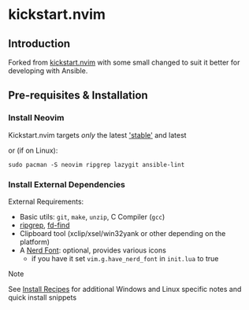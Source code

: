 # kickstart.nvim

## Introduction

Forked from [kickstart.nvim](https://github.com/nvim-lua/kickstart.nvim) with some small changed to suit it better for developing with Ansible.

## Pre-requisites & Installation

### Install Neovim

Kickstart.nvim targets *only* the latest
['stable'](https://github.com/neovim/neovim/releases/tag/stable) and latest

or (if on Linux):
```
sudo pacman -S neovim ripgrep lazygit ansible-lint
```

### Install External Dependencies

External Requirements:
- Basic utils: `git`, `make`, `unzip`, C Compiler (`gcc`)
- [ripgrep](https://github.com/BurntSushi/ripgrep#installation),
  [fd-find](https://github.com/sharkdp/fd#installation)
- Clipboard tool (xclip/xsel/win32yank or other depending on the platform)
- A [Nerd Font](https://www.nerdfonts.com/): optional, provides various icons
  - if you have it set `vim.g.have_nerd_font` in `init.lua` to true

> [!NOTE]
> See [Install Recipes](#Install-Recipes) for additional Windows and Linux specific notes
> and quick install snippets

